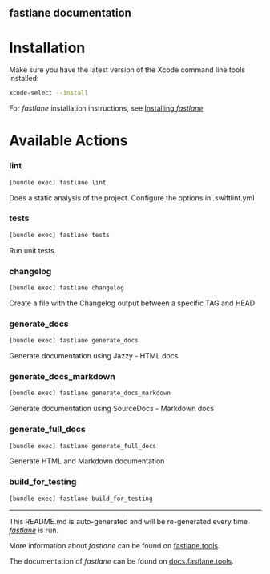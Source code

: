 fastlane documentation
----

# Installation

Make sure you have the latest version of the Xcode command line tools installed:

```sh
xcode-select --install
```

For _fastlane_ installation instructions, see [Installing _fastlane_](https://docs.fastlane.tools/#installing-fastlane)

# Available Actions

### lint

```sh
[bundle exec] fastlane lint
```

Does a static analysis of the project. Configure the options in .swiftlint.yml

### tests

```sh
[bundle exec] fastlane tests
```

Run unit tests.

### changelog

```sh
[bundle exec] fastlane changelog
```

Create a file with the Changelog output between a specific TAG and HEAD

### generate_docs

```sh
[bundle exec] fastlane generate_docs
```

Generate documentation using Jazzy - HTML docs

### generate_docs_markdown

```sh
[bundle exec] fastlane generate_docs_markdown
```

Generate documentation using SourceDocs - Markdown docs

### generate_full_docs

```sh
[bundle exec] fastlane generate_full_docs
```

Generate HTML and Markdown documentation

### build_for_testing

```sh
[bundle exec] fastlane build_for_testing
```



----

This README.md is auto-generated and will be re-generated every time [_fastlane_](https://fastlane.tools) is run.

More information about _fastlane_ can be found on [fastlane.tools](https://fastlane.tools).

The documentation of _fastlane_ can be found on [docs.fastlane.tools](https://docs.fastlane.tools).
